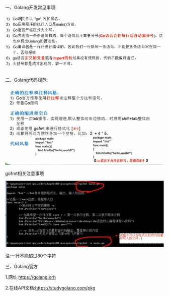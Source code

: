 一、Golang开发常见事项:

![001](001.png)

二、Golang代码规范:

![002](002.png)

gofmt相关注意事项

![003](003.png)

注:一行不能超过80个字符

三、Golang官方

1.网址:https://golang.orh

2.在线API文档:https://studygolang.com/pkg

